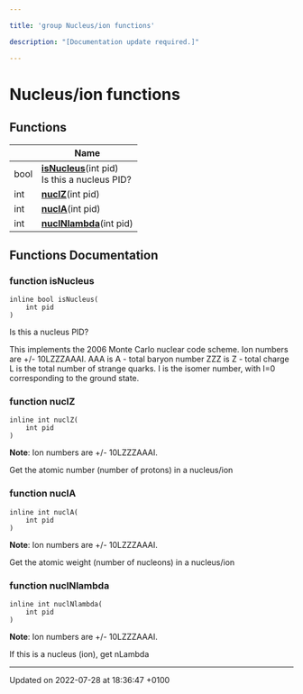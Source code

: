 ```yaml
---

title: 'group Nucleus/ion functions'

description: "[Documentation update required.]"

---
```


# Nucleus/ion functions



## Functions

|                | Name           |
| -------------- | -------------- |
| bool | **[isNucleus](/documentation/code/modules/group__mcutils__nucleus__ion/#function-isnucleus)**(int pid)<br>Is this a nucleus PID?  |
| int | **[nuclZ](/documentation/code/modules/group__mcutils__nucleus__ion/#function-nuclz)**(int pid) |
| int | **[nuclA](/documentation/code/modules/group__mcutils__nucleus__ion/#function-nucla)**(int pid) |
| int | **[nuclNlambda](/documentation/code/modules/group__mcutils__nucleus__ion/#function-nuclnlambda)**(int pid) |


## Functions Documentation

### function isNucleus

```
inline bool isNucleus(
    int pid
)
```

Is this a nucleus PID? 

This implements the 2006 Monte Carlo nuclear code scheme. Ion numbers are +/- 10LZZZAAAI. AAA is A - total baryon number ZZZ is Z - total charge L is the total number of strange quarks. I is the isomer number, with I=0 corresponding to the ground state. 


### function nuclZ

```
inline int nuclZ(
    int pid
)
```


**Note**: Ion numbers are +/- 10LZZZAAAI. 

Get the atomic number (number of protons) in a nucleus/ion 


### function nuclA

```
inline int nuclA(
    int pid
)
```


**Note**: Ion numbers are +/- 10LZZZAAAI. 

Get the atomic weight (number of nucleons) in a nucleus/ion 


### function nuclNlambda

```
inline int nuclNlambda(
    int pid
)
```


**Note**: Ion numbers are +/- 10LZZZAAAI. 

If this is a nucleus (ion), get nLambda 






-------------------------------

Updated on 2022-07-28 at 18:36:47 +0100
